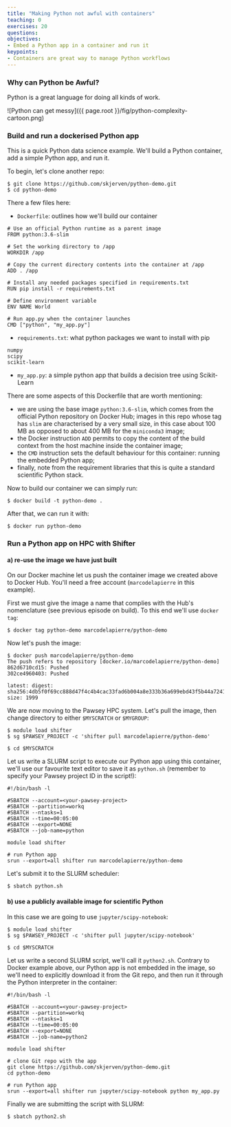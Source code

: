 ```yaml
---
title: "Making Python not awful with containers"
teaching: 0
exercises: 20
questions:
objectives:
- Embed a Python app in a container and run it
keypoints:
- Containers are great way to manage Python workflows
---
```


### Why can Python be Awful? ###

Python is a great language for doing all kinds of work.

![Python can get messy]({{ page.root }}/fig/python-complexity-cartoon.png)


### Build and run a dockerised Python app ###

This is a quick Python data science example.  We'll build a Python container, add a simple Python app, and run it.

To begin, let's clone another repo:

```
$ git clone https://github.com/skjerven/python-demo.git
$ cd python-demo
```

There a few files here:

* `Dockerfile`: outlines how we'll build our container

```
# Use an official Python runtime as a parent image
FROM python:3.6-slim

# Set the working directory to /app
WORKDIR /app

# Copy the current directory contents into the container at /app
ADD . /app

# Install any needed packages specified in requirements.txt
RUN pip install -r requirements.txt

# Define environment variable
ENV NAME World

# Run app.py when the container launches
CMD ["python", "my_app.py"]
```

* `requirements.txt`: what python packages we want to install with pip

```
numpy
scipy
scikit-learn
```

* `my_app.py`: a simple python app that builds a decision tree using Scikit-Learn

There are some aspects of this Dockerfile that are worth mentioning:

* we are using the base image `python:3.6-slim`, which comes from the official Python repository on Docker Hub; images in this repo whose tag has `slim` are characterised by a very small size, in this case about 100 MB as opposed to about 400 MB for the `miniconda3` image;
* the Docker instruction `ADD` permits to copy the content of the build context from the host machine inside the container image;
* the `CMD` instruction sets the default behaviour for this container: running the embedded Python app;
* finally, note from the requirement libraries that this is quite a standard scientific Python stack.

Now to build our container we can simply run:

```
$ docker build -t python-demo .
```

After that, we can run it with:

```
$ docker run python-demo
```


### Run a Python app on HPC with Shifter ###

#### a) re-use the image we have just built ####

On our Docker machine let us push the container image we created above to Docker Hub. You'll need a free account (`marcodelapierre` in this example).

First we must give the image a name that complies with the Hub's nomenclature (see previous episode on build). To this end we'll use `docker tag`:

```
$ docker tag python-demo marcodelapierre/python-demo
```

Now let's push the image:

```
$ docker push marcodelapierre/python-demo
The push refers to repository [docker.io/marcodelapierre/python-demo]
862d6710cd15: Pushed 
302ce4960403: Pushed 

latest: digest: sha256:4db5f0f69cc888d47f4c4b4cac33fad6b004a8e333b36a699ebd43f5b44a7241 size: 1999
```

We are now moving to the Pawsey HPC system. Let's pull the image, then change directory to either `$MYSCRATCH` or `$MYGROUP`:

```
$ module load shifter
$ sg $PAWSEY_PROJECT -c 'shifter pull marcodelapierre/python-demo'

$ cd $MYSCRATCH
```

Let us write a SLURM script to execute our Python app using this container, we'll use our favourite text editor to save it as `python.sh` (remember to specify your Pawsey project ID in the script!): 

```
#!/bin/bash -l

#SBATCH --account=<your-pawsey-project>
#SBATCH --partition=workq
#SBATCH --ntasks=1
#SBATCH --time=00:05:00
#SBATCH --export=NONE
#SBATCH --job-name=python

module load shifter

# run Python app
srun --export=all shifter run marcodelapierre/python-demo
```

Let's submit it to the SLURM scheduler:

```
$ sbatch python.sh
```

#### b) use a publicly available image for scientific Python ####

In this case we are going to use `jupyter/scipy-notebook`:

```
$ module load shifter
$ sg $PAWSEY_PROJECT -c 'shifter pull jupyter/scipy-notebook'

$ cd $MYSCRATCH
```

Let us write a second SLURM script, we'll call it `python2.sh`. Contrary to Docker example above, our Python app is not embedded in the image, so we'll need to explicitly download it from the Git repo, and then run it through the Python interpreter in the container:

```
#!/bin/bash -l

#SBATCH --account=<your-pawsey-project>
#SBATCH --partition=workq
#SBATCH --ntasks=1
#SBATCH --time=00:05:00
#SBATCH --export=NONE
#SBATCH --job-name=python2

module load shifter

# clone Git repo with the app
git clone https://github.com/skjerven/python-demo.git
cd python-demo

# run Python app
srun --export=all shifter run jupyter/scipy-notebook python my_app.py
```

Finally we are submitting the script with SLURM:

```
$ sbatch python2.sh
```

